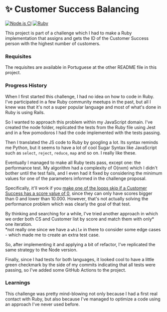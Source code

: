 # :sparkles: Customer Success Balancing

[![Node.js CI](https://github.com/Markkop/cs-balancer/actions/workflows/node.js.yml/badge.svg)](https://github.com/Markkop/cs-balancer/actions/workflows/node.js.yml)
[![Ruby](https://github.com/Markkop/cs-balancer/actions/workflows/ruby.yml/badge.svg)](https://github.com/Markkop/cs-balancer/actions/workflows/ruby.yml)

This project is part of a challenge which I had to make a Ruby implementation that assigns and gets the ID of the Customer Success person with the highest number of customers.

### Requisites

The requisites are available in Portuguese at the other README file in this project.

### Progress History

When I first started this challenge, I had no idea on how to code in Ruby. I've participated in a few Ruby community meetups in the past, but all I knew was that it's not a super popular language and most of what's done in Ruby is using Rails.  

So I wanted to approach this problem within my JavaScript domain. I've created the node folder, replicated the tests from the Ruby file using Jest and in a few pomodoros I had the code implemented with the tests passing.  

Then I translated the JS code to Ruby by googling a lot. Its syntax reminds me Python, but it seems to have a lot of cool Sugar Syntax like JavaScript such as `select`, `reject`, `reduce`, `map` and so on. I really like these.  

Eventually I managed to make all Ruby tests pass, except one: the performance test. My algorithm had a complexity of O(nxm) which I didn't bother until the test fails, and I even had it fixed by considering the minimum values for one of the parameters informed in the challenge proposal.

Specifically, it'll work if you [make one of the loops skip if a Customer Success has a score value of 0](https://github.com/Markkop/cs-balancer/commit/1128b770b79c833870450c56a26eb5a7838bf580), since they can only have scores bigger than 0 and lower than 10.000. However, that's not actually solving the performance problem which was clearly the goal of that test.  

By thinking and searching for a while, I've tried another approach in which we order both CS and Customer list by score and match them with only* one iteration.  
*not really one since we have a `while` in there to consider some edge cases - which made me to create an extra test case.

So, after implementing it and applying a bit of refactor, I've replicated the same strategy to the Node version.  

Finally, since I had tests for both languages, it looked cool to have a little green checkmark by the side of my commits indicating that all tests were passing, so I've added some GitHub Actions to the project.

### Learnings

This challenge was pretty mind-blowing not only because I had a first real contact with Ruby, but also because I've managed to optimize a code using an approach I've never used before.
